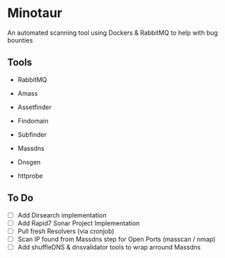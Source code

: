 # Minotaur

An automated scanning tool using Dockers & RabbitMQ to help with bug bounties

## Tools

- RabbitMQ
- Amass
- Assetfinder
- Findomain
- Subfinder

- Massdns
- Dnsgen

- httprobe

## To Do

- [ ] Add Dirsearch implementation
- [ ] Add Rapid7 Sonar Project Implementation
- [ ] Pull fresh Resolvers (via cronjob)
- [ ] Scan IP found from Massdns step for Open Ports (masscan / nmap)
- [ ] Add shuffleDNS & dnsvalidator tools to wrap arround Massdns
